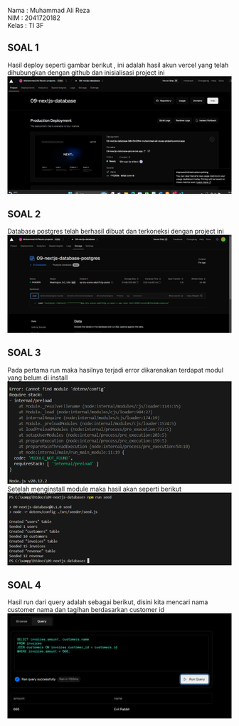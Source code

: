 Nama : Muhammad Ali Reza <br>
NIM : 2041720182 <br>
Kelas : TI 3F <br>

## SOAL 1

Hasil deploy seperti gambar berikut , ini adalah hasil akun vercel yang telah dihubungkan dengan github dan inisialisasi project ini
![Screenshoot](images/image1.png)
<br>

## SOAL 2

Database postgres telah berhasil dibuat dan terkoneksi dengan project ini
![Screenshoot](images/image2.png)
<br>

## SOAL 3

Pada pertama run maka hasilnya terjadi error dikarenakan terdapat modul yang belum di install
![Screenshoot](images/image3.png)
Setelah menginstall module maka hasil akan seperti berikut
![Screenshoot](images/image4.png)
<br>

## SOAL 4

Hasil run dari query adalah sebagai berikut, disini kita mencari nama customer nama dan tagihan berdasarkan customer id
![Screenshoot](images/image5.png)
<br>